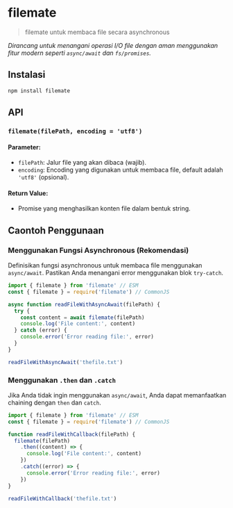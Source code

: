 # filemate

> filemate untuk membaca file secara asynchronous

_Dirancang untuk menangani operasi I/O file dengan aman menggunakan fitur modern seperti `async/await` dan `fs/promises`._

## Instalasi

```bash
npm install filemate
```

## API

### `filemate(filePath, encoding = 'utf8')`

#### Parameter:

- `filePath`: Jalur file yang akan dibaca (wajib).
- `encoding`: Encoding yang digunakan untuk membaca file, default adalah `'utf8'` (opsional).

#### Return Value:

- Promise yang menghasilkan konten file dalam bentuk string.

## Caontoh Penggunaan

### Menggunakan Fungsi Asynchronous (Rekomendasi)

Definisikan fungsi asynchronous untuk membaca file menggunakan `async/await`. Pastikan Anda menangani error menggunakan blok `try-catch`.

```js
import { filemate } from 'filemate' // ESM
const { filemate } = require('filemate') // CommonJS

async function readFileWithAsyncAwait(filePath) {
  try {
    const content = await filemate(filePath)
    console.log('File content:', content)
  } catch (error) {
    console.error('Error reading file:', error)
  }
}

readFileWithAsyncAwait('thefile.txt')
```

### Menggunakan `.then` dan `.catch`

Jika Anda tidak ingin menggunakan `async/await`, Anda dapat memanfaatkan chaining dengan `then` dan `catch`.

```js
import { filemate } from 'filemate' // ESM
const { filemate } = require('filemate') // CommonJS

function readFileWithCallback(filePath) {
  filemate(filePath)
    .then((content) => {
      console.log('File content:', content)
    })
    .catch((error) => {
      console.error('Error reading file:', error)
    })
}

readFileWithCallback('thefile.txt')
```
